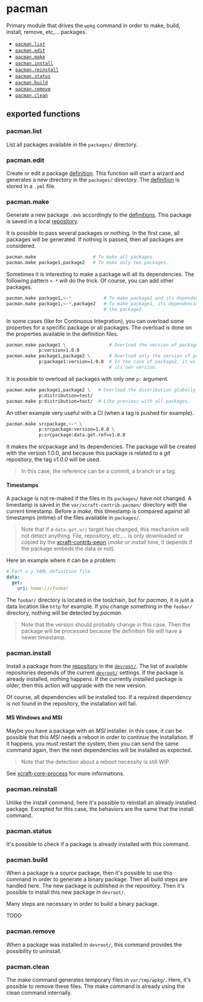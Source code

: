 # pacman

Primary module that drives the `wpkg` command in order to make, build, install,
remove, etc,... packages.

- [`pacman.list`](#pacman.list)
- [`pacman.edit`](#pacman.edit)
- [`pacman.make`](#pacman.make)
- [`pacman.install`](#pacman.install)
- [`pacman.reinstall`](#pacman.reinstall)
- [`pacman.status`](#pacman.status)
- [`pacman.build`](#pacman.build)
- [`pacman.remove`](#pacman.remove)
- [`pacman.clean`](#pacman.clean)

## exported functions

### pacman.list

List all packages available in the `packages/` directory.

### pacman.edit

Create or edit a package [definition][2]. This function will start a wizard and
generates a new directory in the `packages/` directory. The [definition][2] is
stored in a `.yml` file.

### pacman.make

Generate a new package `.deb` accordingly to the [definitions][2]. This package
is saved in a local [repository][3].

It is possible to pass several packages or nothing. In the first case, all
packages will be generated. If nothing is passed, then all packages are
considered.

```sh
pacman.make                     # To make all packages.
pacman.make package1,package2   # To make only two packages.
```

Sometimes it is interesting to make a package will all its dependencies. The
following pattern `<-*` will do the trick. Of course, you can add other
packages.

```sh
pacman.make package1,<-*            # To make package1 and its dependencies.
pacman.make package1,<-*,package2   # To make package1, its dependencies and
                                    # the package2.
```

In some cases (like for Continuous Integration), you can overload some
properties for a specific package or all packages. The overload is done on
the properties available in the definition files.

```sh
pacman.make package1 \                # Overload the version of package1.
            p:version=1.0.0
pacman.make package1,package2 \       # Overload only the version of package1.
            p:package1:version=1.0.0  # In the case of package2, it will use
                                      # its own version.
```

It is possible to overload all packages with only one `p:` argument.

```sh
pacman.make package1,package2 \   # Overload the distribution globally.
            p:distribution=test/
pacman.make p:distribution=test/  # Like previous with all packages.
```

An other example very useful with a CI (when a tag is pushed for example).

```sh
pacman.make srcpackage,<-* \
            p:srcpackage:version=1.0.0 \
            p:srcpackage:data.get.ref=v1.0.0
```

It makes the srcpackage and its dependencies. The package will be created with
the version 1.0.0, and because this package is related to a *git* repository,
the tag *v1.0.0* will be used.

> In this case, the reference can be a commit, a branch or a tag.

#### Timestamps

A package is not re-maked if the files in its `packages/` have not changed.
A timestamp is saved in the `var/xcraft-contrib-pacman/` directory with the
current timestamp. Before a *make*, this timestamp is compared against all
timestamps (mtime) of the files available in `packages/`.

> Note that if a `data.get.uri` target has changed, this mechanism will not
> detect anything. File, repository, etc,... is only downloaded or copied
> by the [xcraft-contrib-peon][4] (*make* or *install* time, it depends if the
> package embeds the data or not).

Here an example where it can be a problem:

```yaml
# Part a y YAML definition file.
data:
  get:
    uri: home:///foobar
```

The `foobar/` directory is located in the toolchain, but for *pacman*, it is
just a data location like `http` for example. If you change something in the
`foobar/` directory, nothing will be detected by *pacman*.

> Note that the version should probably change in this case. Then the package
> will be processed because the definition file will have a newer timestamp.

### pacman.install

Install a package from the [repository][3] in the [`devroot/`][1]. The list of
available repositories depends of the current [`devroot/`][1] settings. If the
package is already installed, nothing happens. If the currently installed
package is older, then this action will upgrade with the new version.

Of course, all dependencies will be installed too. If a required dependency
is not found in the repository, the installation will fail.

#### MS Windows and MSI

Maybe you have a package with an *MSI* installer. In this case, it can be
possible that this *MSI* needs a reboot in order to continue the
installation. If it happens, you must restart the system, then you can send
the same command again, then the next dependencies will be installed as
expected.

> Note that the detection about a reboot necessity is still WIP.

See [xcraft-core-process][5] for more informations.

### pacman.reinstall

Unlike the install command, here it's possible to reinstall an already
installed package. Excepted for this case, the behaviors are the same that
the install command.

### pacman.status

It's possible to check if a package is already installed with this command.

### pacman.build

When a package is a *source* package, then it's possible to use this
command in order to generate a binary package. Then all build steps are
handled here. The new package is published in the repository. Then it's
possible to install this new package in `devroot/`.

Many steps are necessary in order to build a binary package.

TODO

### pacman.remove

When a package was installed in `devroot/`, this command provides the
possibility to uninstall.

### pacman.clean

The make command generates temporary files in `var/tmp/wpkg/`. Here, it's
possible to remove these files. The make command is already using the clean
command internally.


[1]: pacman.devroot.md
[2]: pacman.definition.md
[3]: pacman.repository.md
[4]: /xcraft-contrib-peon/docs/peon.md
[5]: /xcraft-core-process/docs/process.md
